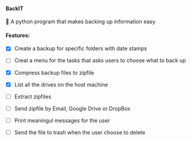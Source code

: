 #### BackIT

 :floppy_disk: A python program that makes backing up information easy 


#### Features:

- [x] Create a backup for specific folders with date stamps

- [ ] Creat a menu for the tasks that asks users to choose what to back up

- [x] Compress backup files to zipfile

- [x] List all the drives on the host machine

- [ ] Extract zipfiles

- [ ] Send zipfile by Email, Google Drive or DropBox

- [ ] Print meaningul messages for the user 

- [ ] Send the file to trash when the user choose to delete
